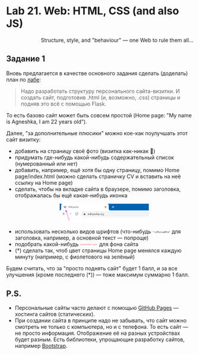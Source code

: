 # Lab 21. Web: HTML, CSS (and also JS)

<div align="right">Structure, style, and "behaviour" — one Web to rule them all...</div>


## Задание 1

Вновь предлагается в качестве основного задания сделать (доделать) план по [лабе](http://cs.mipt.ru/advanced_python/lessons/lab21.html):

> Надо разработать структуру персонального сайта-визитки.
И создать сайт, подготовив .html (и, возможно, .css) страницы и подняв это всё с помощью Flask.

То есть базово сайт может быть совсем простой (Home page: "My name is Agneshka, I am 22 years old").

Далее, "за дополнительные плюсики" можно кое-как поулучшать этот сайт визитку:
* добавить на страницу своё фото (визитка как-никак 🙂)
* придумать где-нибудь какой-нибудь содержательный список (нумерованный или нет)
* добавить, например, ещё хотя бы одну страницу, помимо Home page/index.html (можно сделать страничку CV и вставить на неё ссылку на Home page)
* сделать, чтобы на вкладке сайта в браузере, помимо заголовка, отображалась бы ещё какая-нибудь иконка <p align="center"><img src="images/wiki-icon.png" style="width: 50%" /></p>
* использовать несколько видов шрифтов (что-нибудь <img src="images/vitievatoe.png" width="10%" /> для заголовка, например, а основной текст — попроще)
* подобрать какой-нибудь <img src="images/nice-color.png" width="10%" /> для фона сайта
* (\*) сделать так, чтоб цвет страницы Home page менялся каждую минуту (например, с фиолетового на зелёный)

Будем считать, что за "просто поднять сайт" будет 1 балл, и за все улучшения (кроме последнего (\*)) — тоже максимум суммарно 1 балл.


## P.S.

* Персональные сайты часто делают с помощью [GitHub Pages](https://pages.github.com) — хостинга сайтов (статических).
* При создании сайта в принципе надо не забывать, что сайт можно смотреть не только с компьютера, но и с телефона. То есть сайт — не просто информация. Отображение её на разных устройствах будет разным. Есть библиотеки, упрощающие разработку сайтов, например [Bootstrap](https://getbootstrap.com).
